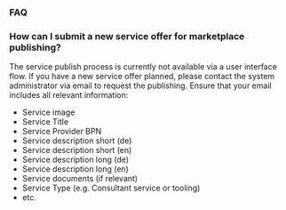 ### FAQ

### How can I submit a new service offer for marketplace publishing?

The service publish process is currently not available via a user interface flow.
If you have a new service offer planned, please contact the system administrator via email to request the publishing. Ensure that your email includes all relevant information:

- Service image
- Service Title
- Service Provider BPN
- Service description short (de)
- Service description short (en)
- Service description long (de)
- Service description long (en)
- Service documents (if relevant)
- Service Type (e.g. Consultant service or tooling)
- etc.

<br>
<br>
